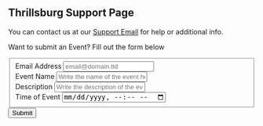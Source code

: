 ## Thrillsburg Support Page

You can contact us at our [Support Email](maito:LokitaApp@gmail.com) for help or additional info.

Want to submit an Event?
Fill out the form below

<form id="fs-frm" name="registration-form" accept-charset="utf-8" action="https://formspree.io/f/{form_id}" method="post">
  <fieldset id="fs-frm-inputs">
    <label for="email-address">Email Address</label>
    <input type="email" name="_replyto" id="email-address" placeholder="email@domain.tld" required=""><br />
    <label for="event-name">Event Name</label>
    <input type="text" name="event-name" id="event-name" placeholder="Write the name of the event here" required=""><br />
    <label for="description">Description</label>
    <input type="text" name="description" id="description" placeholder="Write the description of the event here"><br />
    <label for="time">Time of Event</label>
    <input type="datetime-local" name="time" id="event-time" name="event-time" required=""><br />
    <input type="hidden" name="_subject" id="email-subject" value="Registration Form Submission">
  </fieldset>
  <input type="submit" value="Submit">
</form>



